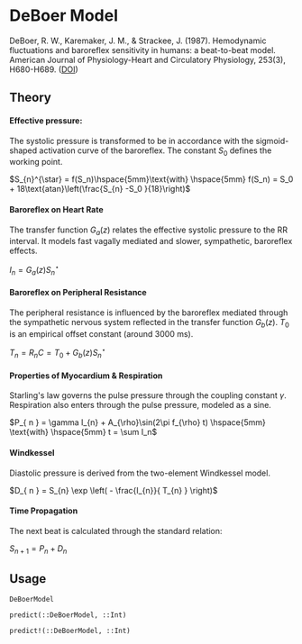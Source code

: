 # DeBoer Model
DeBoer, R. W., Karemaker, J. M., & Strackee, J. (1987). Hemodynamic fluctuations and baroreflex sensitivity in humans: a beat-to-beat model. American Journal of Physiology-Heart and Circulatory Physiology, 253(3), H680-H689. ([DOI][deb87])

[deb87]: https://doi.org/10.1152/ajpheart.1987.253.3.H680
## Theory

#### Effective pressure:
The systolic pressure is transformed to be in accordance with the sigmoid-shaped activation curve of the baroreflex. The constant $S_0$ defines the working point.

$S_{n}^{\star} = f(S_n)\hspace{5mm}\text{with} \hspace{5mm} f(S_n) = S_0 + 18\text{atan}\left(\frac{S_{n} -S_0 }{18}\right)$

#### Baroreflex on Heart Rate
The transfer function $G_a(z)$ relates the effective systolic pressure to the RR interval. It models fast vagally mediated and slower, sympathetic, baroreflex effects.

$I_{n} = G_a (z) S_{n}^{\star}$

#### Baroreflex on Peripheral Resistance
The peripheral resistance is influenced by the baroreflex mediated through the sympathetic nervous system reflected in the transfer function $G_b(z)$. $T_0$ is an empirical offset constant (around 3000 ms).

$T_{ n } = R_n C = T_{ 0 } + G_b(z)S_{n}^{\star}$

#### Properties of Myocardium & Respiration
Starling's law governs the pulse pressure through the coupling constant $\gamma$. Respiration also enters through the pulse pressure, modeled as a sine. 

$P_{ n } = \gamma I_{n}  + A_{\rho}\sin(2\pi f_{\rho} t) \hspace{5mm} \text{with} \hspace{5mm} t = \sum I_n$

#### Windkessel
Diastolic pressure is derived from the two-element Windkessel model.

$D_{ n } = S_{n} \exp \left( - \frac{I_{n}}{ T_{n} } \right)$

#### Time Propagation 
The next beat is calculated through the standard relation:

$S_{n+1} = P_{n} + D_{n}$


## Usage

```@docs
DeBoerModel
```

```@docs
predict(::DeBoerModel, ::Int)
```

```@docs
predict!(::DeBoerModel, ::Int)
```